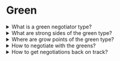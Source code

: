 # Green

<details>
  <summary>What is a green negotiator type?</summary>

Focused on relationships and pasive bihaviour - steadiness. The are calm, measured, they are attentive to others, value stability and reliability.

**Mativators:** People, Stability, Security, Predictability.

**Main question:** Who can I help?

**Style:** Adaptable, responsive.

</details>

<details>
  <summary>What are strong sides of the green type?</summary>

1. Think logically and consistently;
2. Are good listeners;
3. They know how to empathize with people;
4. Build loyal and long-term relationships;
5. Influence the resolution of conflicts;
6. Stabilize the team;
7. They act consistently, tend to cooperate;
8. Show a high level of loyalty to the project leader.

</details>

<details>
  <summary>Where are grow points of the green type?</summary>

1. They rarely come up with innovative ideas. Often they show humility, depend on the opinions of others;
2. Avoid controversy and discussion. In negotiations, they behave aloofly;
3. They are undisciplined;
4. They are often overly cautious;
5. They do not like unreasonable changes, in this matter they can be stubborn and adamant;
6. They painfully perceive criticism and remember it for a long time.

</details>

<details>
  <summary>How to negotiate with the greens?</summary>

1. Set up a meeting in advance and prepare the agenda so as not to create a feeling of unpredictability and danger for the Green;
2. Always start a conversation with an empathic connection;
3. Don't rush the Greens and force them to make an immediate decision;
4. Try to have one-on-one meetings with them; don't expect them to take the lead in discussions and talk a lot in group meetings;
5. Present all information and questions in a soft and calm manner;
6. Emphasize the safety and reliability of your idea.

</details>

<details>
  <summary>How to get negotiations back on track?</summary>

1. Try to restore a sense of security and stability to the Green;
2. Strive for a sincere understanding of his position;
3. Postpone the issue.

</details>
